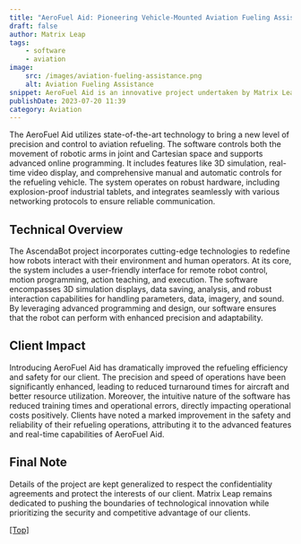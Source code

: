 ```yaml
---
title: "AeroFuel Aid: Pioneering Vehicle-Mounted Aviation Fueling Assistance"
draft: false
author: Matrix Leap
tags:
    - software
    - aviation
image:
    src: /images/aviation-fueling-assistance.png
    alt: Aviation Fueling Assistance
snippet: AeroFuel Aid is an innovative project undertaken by Matrix Leap, aimed at revolutionizing aviation fueling processes. This project has culminated in the creation of a vehicle-mounted intelligent aviation fuel refueling assistance device. The software system is designed to control robotic arms and vehicles, facilitating teaching and online programming of mechanical arms while synchronizing real-time data with the dispatching system. It is a leap forward in aviation technology, enhancing efficiency and safety in fueling operations.
publishDate: 2023-07-20 11:39
category: Aviation
---
```


The AeroFuel Aid utilizes state-of-the-art technology to bring a new level of precision and control to aviation refueling. The software controls both the movement of robotic arms in joint and Cartesian space and supports advanced online programming. It includes features like 3D simulation, real-time video display, and comprehensive manual and automatic controls for the refueling vehicle. The system operates on robust hardware, including explosion-proof industrial tablets, and integrates seamlessly with various networking protocols to ensure reliable communication.

## Technical Overview

The AscendaBot project incorporates cutting-edge technologies to redefine how robots interact with their environment and human operators. At its core, the system includes a user-friendly interface for remote robot control, motion programming, action teaching, and execution. The software encompasses 3D simulation displays, data saving, analysis, and robust interaction capabilities for handling parameters, data, imagery, and sound. By leveraging advanced programming and design, our software ensures that the robot can perform with enhanced precision and adaptability.

## Client Impact

Introducing AeroFuel Aid has dramatically improved the refueling efficiency and safety for our client. The precision and speed of operations have been significantly enhanced, leading to reduced turnaround times for aircraft and better resource utilization. Moreover, the intuitive nature of the software has reduced training times and operational errors, directly impacting operational costs positively. Clients have noted a marked improvement in the safety and reliability of their refueling operations, attributing it to the advanced features and real-time capabilities of AeroFuel Aid.

## Final Note

Details of the project are kept generalized to respect the confidentiality agreements and protect the interests of our client. Matrix Leap remains dedicated to pushing the boundaries of technological innovation while prioritizing the security and competitive advantage of our clients.

<a href="#top">[Top]</a>
